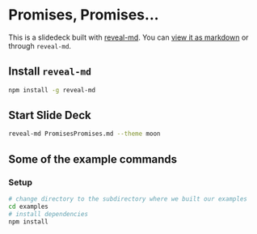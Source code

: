 # Promises, Promises...

This is a slidedeck built with [reveal-md](https://www.npmjs.com/package/reveal-md). You can [view it as markdown](./PromisesPromises.md) or through `reveal-md`.

## Install `reveal-md`

~~~bash
npm install -g reveal-md
~~~

## Start Slide Deck

~~~bash
reveal-md PromisesPromises.md --theme moon
~~~

## Some of the example commands

### Setup

~~~bash
# change directory to the subdirectory where we built our examples
cd examples
# install dependencies
npm install
~~~

